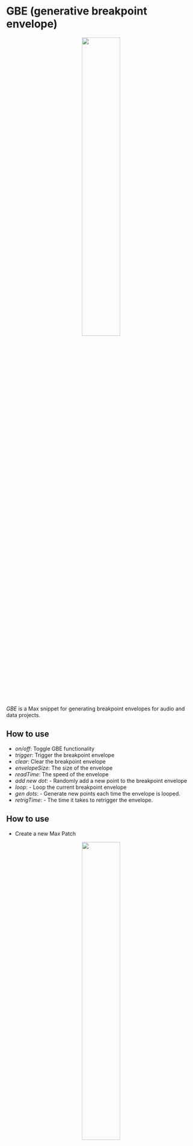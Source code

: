 # GBE (generative breakpoint envelope)
<p align="center">
  <img width="45%" height="45%" src="https://i.ibb.co/sqq49vb/GBE-01.png"/>  
</p>

*GBE* is a Max snippet for generating breakpoint envelopes for audio and data projects.

## How to use
- *on/off*: Toggle GBE functionality
- *trigger*: Trigger the breakpoint envelope
- *clear*: Clear the breakpoint envelope
- *envelopeSize*: The size of the envelope
- *readTime*: The speed of the envelope
- *add new dot*: - Randomly add a new point to the breakpoint envelope
- *loop*: - Loop the current breakpoint envelope
- *gen dots*: - Generate new points each time the envelope is looped.
- *retrigTime*: - The time it takes to retrigger the envelope.

## How to use
- Create a new Max Patch
<p align="center">
  <img width="45%" height="45%" src="https://i.ibb.co/cY2mjKR/GBE-01-newpatch.png"/>  
</p>

- Creat a *bpatcher* object
<p align="center">
  <img width="45%" height="45%" src="https://i.ibb.co/Vjgt1DD/GBE-02-bpatcher.png"/>  
</p>

- Link the *GBE.maxpat* to the bpatcher
<p align="center">
  <img width="45%" height="45%" src="https://i.ibb.co/hBRMyHg/GBE-03-patcherfile.png"/>  
</p>

- Use the outlet to receive the data in a new patch.
<p align="center">
  <img width="45%" height="45%" src="https://i.ibb.co/StRscJM/GBE-04-outlet.png"/>  
</p>





## Demo
<p align="center">
  <img width="45%" height="45%" src="https://i.ibb.co/X7m5dVq/GBE.gif"/>  
</p>
